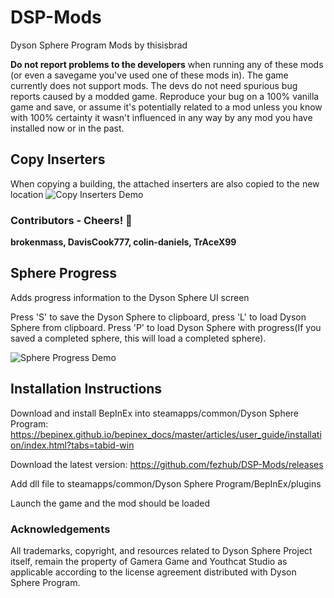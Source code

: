 # DSP-Mods
Dyson Sphere Program Mods by thisisbrad

**Do not report problems to the developers** when running any of these mods (or even a savegame you've used one of these mods in). The game currently does not support mods. The devs do not need spurious bug reports caused by a modded game. Reproduce your bug on a 100% vanilla game and save, or assume it's potentially related to a mod unless you know with 100% certainty it wasn't influenced in any way by any mod you have installed now or in the past. 

## Copy Inserters
When copying a building, the attached inserters are also copied to the new location
![Copy Inserters Demo](copyinserters.gif)
### Contributors - Cheers! :beer:
**brokenmass, DavisCook777, colin-daniels, TrAceX99**



## Sphere Progress
Adds progress information to the Dyson Sphere UI screen

Press 'S' to save the Dyson Sphere to clipboard, press 'L' to load Dyson Sphere from clipboard. Press 'P' to load Dyson Sphere with progress(If you saved a completed sphere, this will load a completed sphere).

![Sphere Progress Demo](DSP_SphereProgress/sphereprogress.png)

## Installation Instructions
Download and install BepInEx into steamapps/common/Dyson Sphere Program: https://bepinex.github.io/bepinex_docs/master/articles/user_guide/installation/index.html?tabs=tabid-win

Download the latest version: https://github.com/fezhub/DSP-Mods/releases

Add dll file to steamapps/common/Dyson Sphere Program/BepInEx/plugins

Launch the game and the mod should be loaded

### Acknowledgements

All trademarks, copyright, and resources related to Dyson Sphere Project itself, remain the property of Gamera Game and Youthcat Studio as applicable according to the license agreement distributed with Dyson Sphere Program.
